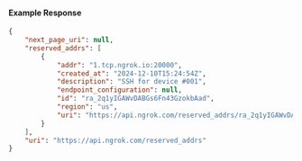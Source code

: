 <!-- Code generated for API Clients. DO NOT EDIT. -->

#### Example Response

```json
{
	"next_page_uri": null,
	"reserved_addrs": [
		{
			"addr": "1.tcp.ngrok.io:20000",
			"created_at": "2024-12-10T15:24:54Z",
			"description": "SSH for device #001",
			"endpoint_configuration": null,
			"id": "ra_2q1yIGAWvDABGs6Fn43GzokbAad",
			"region": "us",
			"uri": "https://api.ngrok.com/reserved_addrs/ra_2q1yIGAWvDABGs6Fn43GzokbAad"
		}
	],
	"uri": "https://api.ngrok.com/reserved_addrs"
}
```
